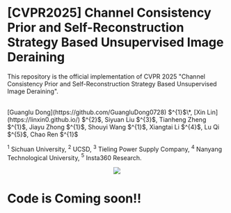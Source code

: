 # [CVPR2025] Channel Consistency Prior and Self-Reconstruction Strategy Based Unsupervised Image Deraining
This repository is the official implementation of CVPR 2025 "Channel Consistency Prior and Self-Reconstruction Strategy Based Unsupervised Image Deraining".

 </br>
[Guanglu Dong](https://github.com/GuangluDong0728) $^{1}$\*,
[Xin Lin](https://linxin0.github.io/) $^{2}$,
Siyuan Liu $^{3}$,
Tianheng Zheng $^{1}$,
Jiayu Zhong $^{1}$,
Shouyi Wang $^{1}$,
Xiangtai Li $^{4}$,
Lu Qi $^{5}$,
Chao Ren $^{1}$

$^{1}$ Sichuan University,
$^{2}$ UCSD,
$^{3}$ Tieling Power Supply Company,
$^{4}$ Nanyang Technological University,
$^{5}$ Insta360 Research.

<p align="center">
<img src="imgs/realshot_final.png" :height="100px">

# Code is Coming soon!!
